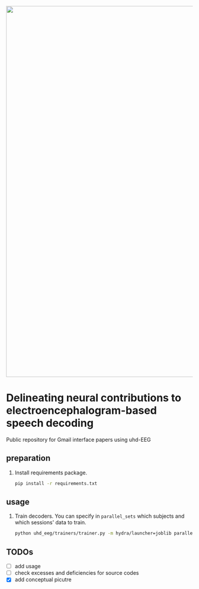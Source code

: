 <p align="center">
  <img src="docs/logo.png" width="1000">
<br />

# Delineating neural contributions to electroencephalogram-based speech decoding

Public repository for Gmail interface papers using uhd-EEG

## preparation
1. Install requirements package.
   ```bash
   pip install -r requirements.txt
   ```
## usage
1. Train decoders. You can specify in `parallel_sets` which subjects and which sessions' data to train.
   ```bash
   python uhd_eeg/trainers/trainer.py -m hydra/launcher=joblib parallel_sets=subject1-1,subject1-2,subject1-3
   ```

## TODOs

- [ ] add usage
- [ ] check excesses and deficiencies for source codes
- [x] add conceptual picutre
